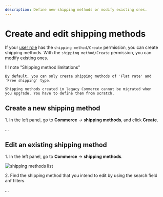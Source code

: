 ```yaml
---
description: Define new shipping methods or modify existing ones.
---
```


# Create and edit shipping methods

If your [user role](../permission_management/work_with_permissions.md) has the `shipping method/Create` permission, you can create shipping methods. 
With the `shipping method/Create` permission, you can modify existing ones.

!!! note "Shipping method limitations"

    By default, you can only create shipping methods of 'Flat rate' and 'Free shipping' type. 
    
    Shipping methods created in legacy Commerce cannot be migrated when you upgrade. You have to define them from scratch.

## Create a new shipping method 

1\. In the left panel, go to **Commerce** -> **shipping methods**, and click **Create**.

...

## Edit an existing shipping method

1\. In the left panel, go to **Commerce** -> **shipping methods**.

![shipping methods list](img/shipping_methods_list.png)

2\. Find the shipping method that you intend to edit by using the search field anf filters

...

